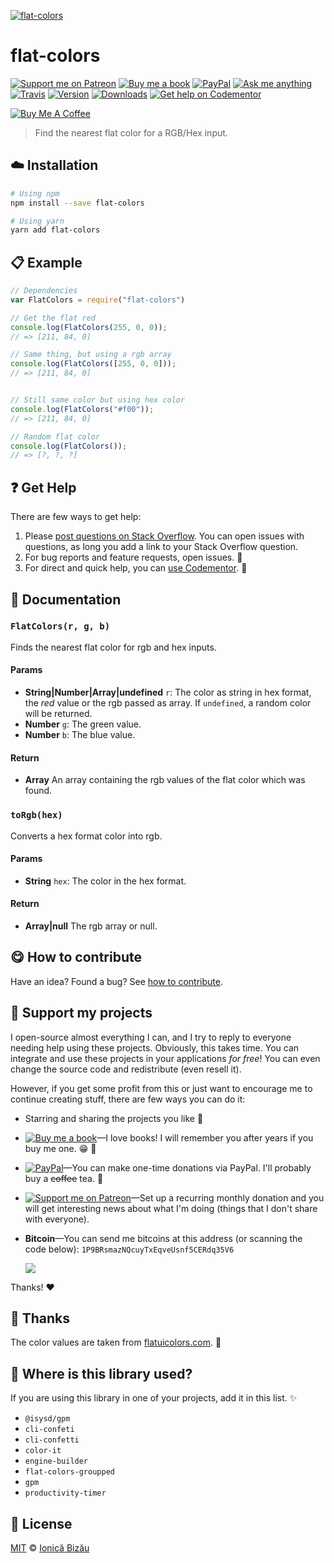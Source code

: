 <!-- Please do not edit this file. Edit the `blah` field in the `package.json` instead. If in doubt, open an issue. -->








[![flat-colors](http://i.imgur.com/S57IeyN.png)](#)











# flat-colors

 [![Support me on Patreon][badge_patreon]][patreon] [![Buy me a book][badge_amazon]][amazon] [![PayPal][badge_paypal_donate]][paypal-donations] [![Ask me anything](https://img.shields.io/badge/ask%20me-anything-1abc9c.svg)](https://github.com/IonicaBizau/ama) [![Travis](https://img.shields.io/travis/IonicaBizau/flat-colors.js.svg)](https://travis-ci.org/IonicaBizau/flat-colors.js/) [![Version](https://img.shields.io/npm/v/flat-colors.svg)](https://www.npmjs.com/package/flat-colors) [![Downloads](https://img.shields.io/npm/dt/flat-colors.svg)](https://www.npmjs.com/package/flat-colors) [![Get help on Codementor](https://cdn.codementor.io/badges/get_help_github.svg)](https://www.codementor.io/@johnnyb?utm_source=github&utm_medium=button&utm_term=johnnyb&utm_campaign=github)

<a href="https://www.buymeacoffee.com/H96WwChMy" target="_blank"><img src="https://www.buymeacoffee.com/assets/img/custom_images/yellow_img.png" alt="Buy Me A Coffee"></a>







> Find the nearest flat color for a RGB/Hex input.

















## :cloud: Installation

```sh
# Using npm
npm install --save flat-colors

# Using yarn
yarn add flat-colors
```













## :clipboard: Example



```js
// Dependencies
var FlatColors = require("flat-colors")

// Get the flat red
console.log(FlatColors(255, 0, 0));
// => [211, 84, 0]

// Same thing, but using a rgb array
console.log(FlatColors([255, 0, 0]));
// => [211, 84, 0]


// Still same color but using hex color
console.log(FlatColors("#f00"));
// => [211, 84, 0]

// Random flat color
console.log(FlatColors());
// => [?, ?, ?]
```












## :question: Get Help

There are few ways to get help:



 1. Please [post questions on Stack Overflow](https://stackoverflow.com/questions/ask). You can open issues with questions, as long you add a link to your Stack Overflow question.
 2. For bug reports and feature requests, open issues. :bug:
 3. For direct and quick help, you can [use Codementor](https://www.codementor.io/johnnyb). :rocket:







## :memo: Documentation


### `FlatColors(r, g, b)`
Finds the nearest flat color for rgb and hex inputs.

#### Params

- **String|Number|Array|undefined** `r`: The color as string in hex format, the *red* value or the rgb passed as array. If `undefined`, a random color will be returned.
- **Number** `g`: The green value.
- **Number** `b`: The blue value.

#### Return
- **Array** An array containing the rgb values of the flat color which was found.

### `toRgb(hex)`
Converts a hex format color into rgb.

#### Params

- **String** `hex`: The color in the hex format.

#### Return
- **Array|null** The rgb array or null.














## :yum: How to contribute
Have an idea? Found a bug? See [how to contribute][contributing].


## :sparkling_heart: Support my projects
I open-source almost everything I can, and I try to reply to everyone needing help using these projects. Obviously,
this takes time. You can integrate and use these projects in your applications *for free*! You can even change the source code and redistribute (even resell it).

However, if you get some profit from this or just want to encourage me to continue creating stuff, there are few ways you can do it:


 - Starring and sharing the projects you like :rocket:
 - [![Buy me a book][badge_amazon]][amazon]—I love books! I will remember you after years if you buy me one. :grin: :book:
 - [![PayPal][badge_paypal]][paypal-donations]—You can make one-time donations via PayPal. I'll probably buy a ~~coffee~~ tea. :tea:
 - [![Support me on Patreon][badge_patreon]][patreon]—Set up a recurring monthly donation and you will get interesting news about what I'm doing (things that I don't share with everyone).
 - **Bitcoin**—You can send me bitcoins at this address (or scanning the code below): `1P9BRsmazNQcuyTxEqveUsnf5CERdq35V6`

    ![](https://i.imgur.com/z6OQI95.png)


Thanks! :heart:









## :cake: Thanks
The color values are taken from [flatuicolors.com](http://flatuicolors.com). :art:








## :dizzy: Where is this library used?
If you are using this library in one of your projects, add it in this list. :sparkles:

 - `@isysd/gpm`
 - `cli-confeti`
 - `cli-confetti`
 - `color-it`
 - `engine-builder`
 - `flat-colors-groupped`
 - `gpm`
 - `productivity-timer`











## :scroll: License

[MIT][license] © [Ionică Bizău][website]






[license]: /LICENSE
[website]: https://ionicabizau.net
[contributing]: /CONTRIBUTING.md
[docs]: /DOCUMENTATION.md
[badge_patreon]: https://ionicabizau.github.io/badges/patreon.svg
[badge_amazon]: https://ionicabizau.github.io/badges/amazon.svg
[badge_paypal]: https://ionicabizau.github.io/badges/paypal.svg
[badge_paypal_donate]: https://ionicabizau.github.io/badges/paypal_donate.svg
[patreon]: https://www.patreon.com/ionicabizau
[amazon]: http://amzn.eu/hRo9sIZ
[paypal-donations]: https://www.paypal.com/cgi-bin/webscr?cmd=_s-xclick&hosted_button_id=RVXDDLKKLQRJW
